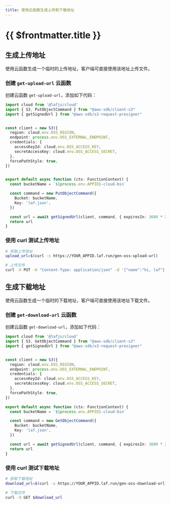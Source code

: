 ```yaml
---
title: 使用云函数生成上传和下载地址
---
```


# {{ $frontmatter.title }}


## 生成上传地址

使用云函数生成一个临时的上传地址，客户端可直接使用该地址上传文件。

### 创建 `get-upload-url` 云函数

创建云函数 `get-upload-url`，添加如下代码：

```typescript
import cloud from '@lafjs/cloud'
import { S3, PutObjectCommand } from "@aws-sdk/client-s3"
import { getSignedUrl } from "@aws-sdk/s3-request-presigner"


const client = new S3({
  region: cloud.env.OSS_REGION,
  endpoint: process.env.OSS_EXTERNAL_ENDPOINT,
  credentials: {
    accessKeyId: cloud.env.OSS_ACCESS_KEY,
    secretAccessKey: cloud.env.OSS_ACCESS_SECRET,
  },
  forcePathStyle: true,
})


export default async function (ctx: FunctionContext) {
  const bucketName = `${process.env.APPID}-cloud-bin`

  const command = new PutObjectCommand({
    Bucket: bucketName,
    Key: 'laf.json',
  })

  const url = await getSignedUrl(client, command, { expiresIn: 3600 * 24 })
  return url
}

```

### 使用 curl 测试上传地址

```bash
# 获取上传地址
upload_url=$(curl -s https://YOUR_APPID.laf.run/gen-oss-upload-url)

# 上传文件
curl -X PUT -H "Content-Type: application/json" -d '{"name":"hi, laf"}' $upload_url
```

## 生成下载地址

使用云函数生成一个临时的下载地址，客户端可直接使用该地址下载文件。

### 创建 `get-download-url` 云函数

创建云函数 `get-download-url`，添加如下代码：

```typescript
import cloud from '@lafjs/cloud'
import { S3, GetObjectCommand } from "@aws-sdk/client-s3"
import { getSignedUrl } from "@aws-sdk/s3-request-presigner"


const client = new S3({
  region: cloud.env.OSS_REGION,
  endpoint: process.env.OSS_EXTERNAL_ENDPOINT,
  credentials: {
    accessKeyId: cloud.env.OSS_ACCESS_KEY,
    secretAccessKey: cloud.env.OSS_ACCESS_SECRET,
  },
  forcePathStyle: true,
})

export default async function (ctx: FunctionContext) {
  const bucketName = `${process.env.APPID}-cloud-bin`

  const command = new GetObjectCommand({
    Bucket: bucketName,
    Key: 'laf.json',
  })

  const url = await getSignedUrl(client, command, { expiresIn: 3600 * 24 })
  return url
}

```

### 使用 curl 测试下载地址

```bash
# 获取下载地址
download_url=$(curl -s https://YOUR_APPID.laf.run/gen-oss-download-url)

# 下载文件
curl -X GET $download_url
```


